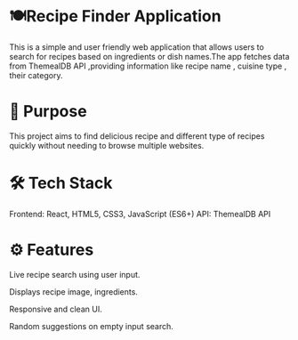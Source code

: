 
# 🍽️Recipe Finder Application 
This is a simple and user friendly web application
that allows users to search for recipes based on ingredients or dish names.The app fetches data  from ThemealDB API ,providing information like recipe name , cuisine type , their category.

# 🚀 Purpose
This project aims to find delicious recipe and different type of recipes quickly without needing to browse multiple websites.

# 🛠️ Tech Stack
Frontend: React, HTML5, CSS3, JavaScript (ES6+)
API: ThemealDB API

# ⚙️ Features
Live recipe search using user input.

Displays recipe image, ingredients.

Responsive and clean UI.

Random suggestions on empty input search.


